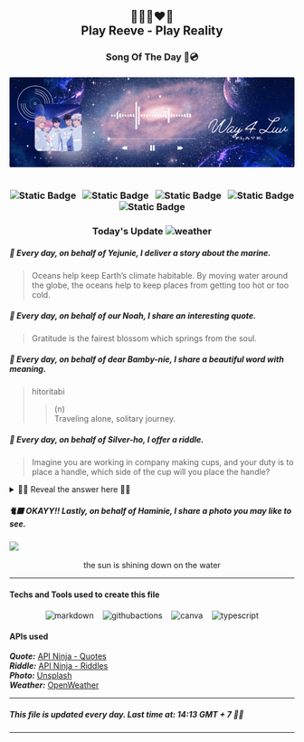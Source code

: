 <h2 align="center">
    💙💜💗❤️🖤<br>
Play Reeve - Play Reality
</h2>
<h3 align="center">
    Song Of The Day 🌌💿<br><br>
<div align="center">
        <img src="lib/images/way4luv.gif"S style="border-radius: 2px;">
    </div>
    <br>

<div align="center">

![Static Badge](https://img.shields.io/badge/%EB%82%A8%EC%98%88%EC%A4%80-Nam_Yejun-blue?style=flat&label=%EB%82%A8%EC%98%88%EC%A4%80&labelColor=black) &nbsp;
![Static Badge](https://img.shields.io/badge/%ED%95%9C%EB%85%B8%EC%95%84-Han_Noah-purple?style=flat&label=%EB%82%A8%EC%98%88%EC%A4%80&labelColor=black) &nbsp;
![Static Badge](https://img.shields.io/badge/%EC%B1%84%EB%B4%89%EA%B5%AC-Chae_Bonggu-pink?style=flat&labelColor=black) &nbsp;
![Static Badge](https://img.shields.io/badge/%EB%8F%84%EC%9D%80%ED%98%B8-Do_Eunho-red?style=flat&labelColor=black) &nbsp;
![Static Badge](https://img.shields.io/badge/%EC%9C%A0%ED%95%98%EB%AF%BC-Yu_Hamin-black?style=flat&labelColor=black) &nbsp;

</div>
<h3 align="center">
     Today's Update <img src="https://cdn.weatherapi.com/weather/64x64/day/116.png" alt="weather" height="22px" width="22px" /><br>

##### 🐬 Every day, on behalf of Yejunie, I deliver a story about the marine.
>Oceans help keep Earth’s climate habitable. By moving water around the globe, the oceans help to keep places from getting too hot or too cold.

##### 🦙 Every day, on behalf of our Noah, I share an interesting quote.
>Gratitude is the fairest blossom which springs from the soul.

##### 🦌 Every day, on behalf of dear Bamby-nie, I share a beautiful word with meaning.
> hitoritabi
>
> > (n)  
> > Traveling alone, solitary journey.

##### 🐺 Every day, on behalf of Silver-ho, I offer a riddle.
> Imagine you are working in company making cups, and your duty is to place a handle, which side of the cup will you place the handle?

<details close>

<summary>🕺🏻 Reveal the answer here 🕺🏻</summary>

The Outside
</details>


##### 🐈‍⬛ OKAYY!! Lastly, on behalf of Haminie, I share a photo you may like to see.
<img src="https://images.unsplash.com/photo-1713422500591-daa10c032ab5?crop=entropy&cs=tinysrgb&fit=max&fm=jpg&ixid=M3w1OTY5NzZ8MHwxfHJhbmRvbXx8fHx8fHx8fDE3MTU1ODQ0MDh8&ixlib=rb-4.0.3&q=80&w=1080" width="1050px">
<p align="center">the sun is shining down on the water</p>

---
#### Techs and Tools used to create this file

<p align="center">
    <img align="center" src="https://cdn.jsdelivr.net/npm/simple-icons@3.0.1/icons/markdown.svg" alt="markdown" height="22px" width="22px" />
  &nbsp;&nbsp;
    <img align="center" src="https://cdn.jsdelivr.net/npm/simple-icons@3.0.1/icons/githubactions.svg" alt="githubactions" height="22px" width="22px" />
  &nbsp;&nbsp;
    <img align="center" src="https://cdn.jsdelivr.net/npm/simple-icons@3.0.1/icons/canva.svg" alt="canva" height="22px" width="22px" />
  &nbsp;&nbsp;
    <img align="center" src="https://cdn.jsdelivr.net/npm/simple-icons@3.0.1/icons/typescript.svg" alt="typescript" height="22px" width="22px" />
</p>

#### APIs used

**_Quote:_** [API Ninja - Quotes](https://api-ninjas.com/api/quotes)<br>
**_Riddle:_** [API Ninja - Riddles](https://api-ninjas.com/api/riddles)<br>
**_Photo:_** [Unsplash](https://unsplash.com/developers)<br>
**_Weather:_** [OpenWeather](https://openweathermap.org)

---

##### This file is updated every day. Last time at: 14:13 GMT + 7 🐢💚

---
